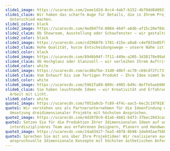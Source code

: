 ```yaml
---
slide1_image: https://ucarecdn.com/2eee1d2d-8cc4-4ab7-b152-4b79dd840931/
slide1_claim: Wir haben das scharfe Auge für Details, die in Ihrem Projekt den
  Unterschied machen.
slide1_color: black
slide2_image: https://ucarecdn.com/4ed947fd-0084-464f-a6db-af15c20ef84a/
slide2_claim: Ob Showroom, Ausstellung oder Schaufenster – wir gestalten Ihr Display.
slide2_color: black
slide3_image: https://ucarecdn.com/cd2968f8-1781-415e-a0a8-c4ef033e05f5/
slide3_claim: Hohe Qualität, kurze Entscheidungswege – unsere Nähe ist Ihr Vorteil.
slide3_color: black
slide4_image: https://ucarecdn.com/89d6b94f-7f11-449e-a205-3d38178e99ab/
slide4_claim: Ob Hochglanz oder Glanzvoll – wir verleihen Ihrem Auftritt Strahlkraft.
slide4_color: white
slide5_image: https://ucarecdn.com/acd8afbe-31d0-40bf-ac70-c69cd72fc731/
slide5_claim: Vom Entwurf bis zum fertigen Produkt – Ihre Idee nimmt bei uns Form an.
slide5_color: white
slide6_image: https://ucarecdn.com/5962fa89-809c-4985-bd9c-8effe5aeb900/
slide6_claim: Sie haben leuchtende Ideen – wir Kreativität und Erfahrung in der
  Arbeit mit Licht.
slide6_color: white
quote1_image: https://ucarecdn.com/f053a0cb-fc89-4f4c-aac5-6ec3c1979187/
quote1: Wir verstehen uns als Partnerunternehmen für die Ideenfindung und
  Umsetzung dreidimensionaler Projekte mit höchsten Ansprüchen.
quote2_image: https://ucarecdn.com/4d2070c9-81ab-4b81-bdf3-37bec2043caa/
quote2: Setzen Sie für die Produktion Ihrer 3dimensionalen Ideen auf unser
  interdisziplinäres Team aus erfahrenen Designern, Planern und Handwerkern.
quote3_image: https://ucarecdn.com/24ad3427-7ea5-4078-8b98-1de045ae756b/
quote3: Sprechen Sie mit uns über Ihre Projektidee! Wir realisieren auch
  anspruchsvolle 3dimensionale Konzepte mit höchsten ästhetischen Anforderungen.
---
```

